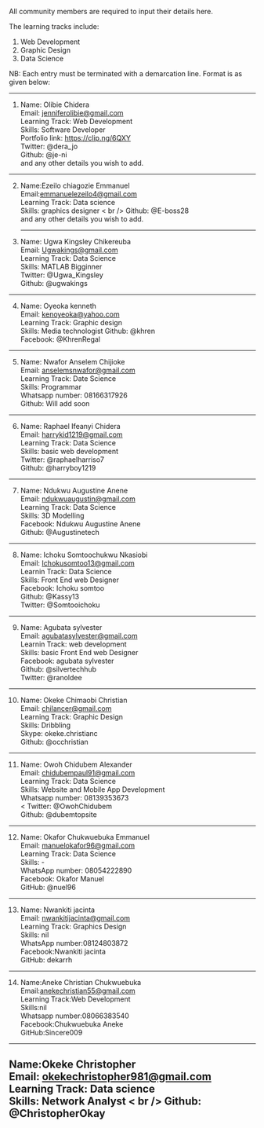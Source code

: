 All community members are required to input their details here.

The learning tracks include:

1. Web Development
2. Graphic Design
3. Data Science

NB: Each entry must be terminated with a demarcation line.
Format is as given below:

-------------------------------------------------
1. Name: Olibie Chidera <br />
   Email: jenniferolibie@gmail.com <br />
   Learning Track: Web Development <br />
   Skills: Software Developer <br />
   Portfolio link: https://clip.ng/6QXY <br />
   Twitter: @dera_jo <br />
   Github: @je-ni <br />
   and any other details you wish to add. <br />

-----------------------------------------------
2. Name:Ezeilo chiagozie Emmanuel <br />
   Email:emmanuelezeilo4@gmail.com <br />
   Learning Track: Data science <br />
   Skills: graphics designer < br />
   Github: @E-boss28 <br />
   and any  other details you wish to add. <br />
   
   -------------------------------------------------
 3. Name: Ugwa Kingsley Chikereuba <br />
   Email: Ugwakings@gmail.com <br />
   Learning Track: Data Science <br />
   Skills: MATLAB Bigginner <br />
   Twitter: @Ugwa_Kingsley <br />
   Github: @ugwakings <br />

-----------------------------------------------
  4. Name: Oyeoka kenneth<br />
   Email: kenoyeoka@yahoo.com <br />
   Learning Track: Graphic design <br />
   Skills: Media technologist
   Github: @khren <br />
   Facebook: @KhrenRegal <br />

-----------------------------------------------
5. Name: Nwafor Anselem Chijioke<br/>
   Email: anselemsnwafor@gmail.com<br/>
   Learning Track: Date Science<br/>
   Skills: Programmar<br/>
   Whatsapp number: 08166317926<br/>
   Github: Will add soon
   
-----------------------------------------------
6. Name: Raphael Ifeanyi Chidera <br />
   Email: harrykid1219@gmail.com <br />
   Learning Track: Data Science <br />
   Skills: basic web development <br />
   Twitter: @raphaelharriso7 <br />
   Github: @harryboy1219 <br />
   
-----------------------------------------------
7. Name: Ndukwu Augustine Anene <br />
   Email: ndukwuaugustin@gmail.com <br />
   Learning Track: Data Science <br />
   Skills: 3D Modelling <br />
   Facebook: Ndukwu Augustine Anene <br />
   Github: @Augustinetech <br />
------------------------------------------------
8. Name: Ichoku Somtoochukwu Nkasiobi <br />
   Email: Ichokusomtoo13@gmail.com<br />
   Learnin Track: Data Science<br />
   Skills: Front End web Designer<br />
   Facebook: Ichoku somtoo<br />
   Github: @Kassy13<br />
   Twitter: @Somtooichoku<br />
  ------------------------------------------------- 
9. Name: Agubata sylvester <br />
   Email: agubatasylvester@gmail.com<br />
   Learnin Track: web development<br />
   Skills: basic Front End web Designer<br />
   Facebook: agubata sylvester<br />
   Github: @silvertechhub<br />
   Twitter: @ranoldee<br />
  ------------------------------------------------- 
10. Name: Okeke Chimaobi Christian <br />
   Email: chilancer@gmail.com <br />
   Learning Track: Graphic Design <br />
   Skills: Dribbling <br />
   Skype: okeke.christianc <br />
   Github: @occhristian <br />
-----------------------------------------------
11. Name: Owoh Chidubem Alexander <br />
   Email: chidubempaul91@gmail.com <br />
   Learning Track: Data Science <br />
   Skills: Website and Mobile App Development <br />
   Whatsapp number: 08139353673<br/><
   Twitter: @OwohChidubem <br />
   Github: @dubemtopsite <br />
-----------------------------------------------------
12. Name: Okafor Chukwuebuka Emmanuel <br />
    Email: manuelokafor96@gmail.com <br />
    Learning Track: Data Science <br />
    Skills: - <br />
    WhatsApp number: 08054222890 <br />
    Facebook: Okafor Manuel <br />
    GitHub: @nuel96 <br />
--------------------------------------------
13. Name: Nwankiti jacinta <br />
    Email: nwankitijacinta@gmail.com <br />
    Learning Track: Graphics Design <br />
    Skills: nil <br />
    WhatsApp number:08124803872 <br />
    Facebook:Nwankiti jacinta <br />
    GitHub: dekarrh <br />
--------------------------------------------
14. Name:Aneke Christian Chukwuebuka <br />
    Email:anekechristian55@gmail.com <br />
    Learning Track:Web Development <br />
    Skills:nil <br />
    Whatsapp number:08066383540 <br />
    Facebook:Chukwuebuka Aneke <br />
    GitHub:Sincere009 <br />
 -------------------------------------------
Name:Okeke Christopher   <br />
   Email: okekechristopher981@gmail.com <br />
   Learning Track: Data science  <br />
   Skills: Network Analyst  < br />
   Github: @ChristopherOkay <br />
   -------------------------------------------------